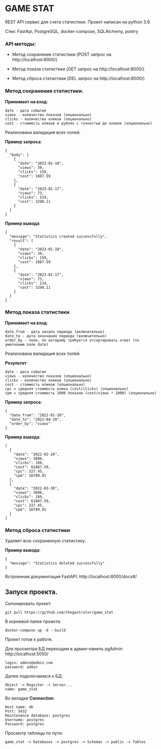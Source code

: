 # **GAME STAT**
REST API сервис для счета статистики. Проект написан на python 3.9.

Стек: FastApi, PostgreSQL, docker-compose, SQLAlchemy, poetry

### **API методы**:
- Метод сохранения статистики
(POST запрос на http://localhost:8000/)

- Метод показа статистики
(GET запрос на http://localhost:8000/)

- Метод сброса статистики
(DEL запрос на http://localhost:8000/)


### **Метод сохранения статистики**.

**Принимает на вход**:
```
date - дата события
views - количество показов (опционально)
clicks - количество кликов (опционально)
cost - стоимость кликов в рублях с точностью до копеек (опционально)
```
Реализована валидация всех полей.

**Пример запроса**:
```
{
  "body": [
    {
      "date": "2023-01-18",
      "views": 39,
      "clicks": 159,
      "cost": 1887.59
    },
    {
      "date": "2023-01-17",
      "views": 73,
      "clicks": 214,
      "cost": 3298.11
    }
  ]
}
```
**Пример вывода**:
```
{
  "message": "Statistics created successfully",
  "result": [
    {
      "date": "2023-01-18",
      "views": 39,
      "clicks": 159,
      "cost": 1887.59
    },
    {
      "date": "2023-01-17",
      "views": 73,
      "clicks": 214,
      "cost": 3298.11
    }
  ]
}
```

### **Метод показа статистики**
**Принимает на вход**:
```
date_from - дата начала периода (включительно)
date_to - дата окончания периода (включительно)
order_by - поле, по которому требуется отсортировать ответ (по умолчанию поле date)
```
Реализована валидация всех полей.

**Результат**:
```
date - дата события
views - количество показов (опционально) 
clicks - количество кликов (опционально) 
cost - стоимость кликов (опционально) 
cpc = средняя стоимость клика (cost/clicks) (опционально) 
cpm = средняя стоимость 1000 показов (cost/views * 1000) (опционально) 
```
**Пример запроса**:
```
{
  "date_from": "2022-01-20",
  "date_to": "2022-04-20",
  "order_by": "views"
}
```
**Пример вывода**:
```
[
  {
    "date": "2022-02-26",
    "views": 3686,
    "clicks": 189,
    "cost": 61887.59,
    "cpc": 327.45,
    "cpm": 16789.91
  },
  {
    "date": "2022-03-30",
    "views": 3686,
    "clicks": 189,
    "cost": 61887.59,
    "cpc": 327.45,
    "cpm": 16789.91
  }
]
```

### **Метод сброса статистики**
Удаляет всю сохраненную статистику.

**Пример вывода**:
```
{
  "message": "Statistics deleted successfully"
}
```
Встроенная документация FastAPI: http://localhost:8000/docs#/


## **Запуск проекта**.
Склонировать проект:
```
git pull https://github.com/thegastroler/game_stat
```
В корневой папке проекта:
```
docker-compose up -d --build
```
Проект готов к работе.

Для просмотра БД переходим в админ-панель pgAdmin 
http://localhost:5050/
```
login: admin@admin.com
password: admin
```

Далее подключаемся к БД:
```
Object -> Register -> Server...
name: game_stat
```
Во вкладке **Connection**:
```
Host name: db
Port: 5432
Maintenance database: postgres
Username: postgres
Password: postgres
```
Просмотр таблицы по пути:
```
game_stat -> Databases -> postgres -> Schemas -> public -> Tables
```

